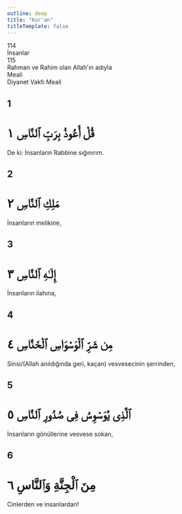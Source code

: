 ```yaml
---
outline: deep
title: "Kur'an"
titleTemplate: false
---
```


<!--CHAPTER INTRO-->
<div class="chapter-title-wrapper">
<div class="chapter-title">114</div>
<div class="chapter-title-slovak">İnsanlar</div>
<div class="chapter-opening">115</div>
<div class="chapter-opening-slovak">Rahman ve Rahim olan Allah'ın adıyla</div>
</div>

<div class="intro2-wrapper">
<div class="chapter-info-wrapper">
<div class="chapter-info-translation">Meali</div>
<div class="chapter-info-name">Diyanet Vakfı Meali</div>
</div>

</div>

## 1

<!-- CHAPTER NUMBERS -->
<Badge type="info" text="114:1" class="badge" />
<div>
<div class="main-verse" >
<!-- ARABIC -->
<h1 class="verse-arabic">قُلْ أَعُوذُ بِرَبِّ ٱلنَّاسِ ١</h1>
</div>
<!-- TÜRKÇE -->
<p>De ki: İnsanların Rabbine sığınırım.</p>
</div>
<!-- TAFSIR -->

<div class="break"></div>

## 2

<!-- CHAPTER NUMBERS -->
<Badge type="info" text="114:2" class="badge" />
<div>
<div class="main-verse" >
<!-- ARABIC -->
<h1 class="verse-arabic">مَلِكِ ٱلنَّاسِ ٢</h1>
</div>
<!-- TÜRKÇE -->
<p>İnsanların melikine,</p>
</div>
<!-- TAFSIR -->

<div class="break"></div>

## 3

<!-- CHAPTER NUMBERS -->
<Badge type="info" text="114:3" class="badge" />
<div>
<div class="main-verse" >
<!-- ARABIC -->
<h1 class="verse-arabic">إِلَـٰهِ ٱلنَّاسِ ٣</h1>
</div>
<!-- TÜRKÇE -->
<p>İnsanların ilahına,</p>
</div>
<!-- TAFSIR -->

<div class="break"></div>

## 4

<!-- CHAPTER NUMBERS -->
<Badge type="info" text="114:4" class="badge" />
<div>
<div class="main-verse" >
<!-- ARABIC -->
<h1 class="verse-arabic">مِن شَرِّ ٱلْوَسْوَاسِ ٱلْخَنَّاسِ ٤</h1>
</div>
<!-- TÜRKÇE -->
<p>Sinsi/(Allah anıldığında geri, kaçan) vesvesecinin şerrinden,</p>
</div>
<!-- TAFSIR -->

<div class="break"></div>

## 5

<!-- CHAPTER NUMBERS -->
<Badge type="info" text="114:5" class="badge" />
<div>
<div class="main-verse" >
<!-- ARABIC -->
<h1 class="verse-arabic">ٱلَّذِى يُوَسْوِسُ فِى صُدُورِ ٱلنَّاسِ ٥</h1>
</div>
<!-- TÜRKÇE -->
<p>İnsanların gönüllerine vesvese sokan,</p>
</div>
<!-- TAFSIR -->

<div class="break"></div>

## 6

<!-- CHAPTER NUMBERS -->
<Badge type="info" text="114:6" class="badge" />
<div>
<div class="main-verse" >
<!-- ARABIC -->
<h1 class="verse-arabic">مِنَ ٱلْجِنَّةِ وَٱلنَّاسِ ٦</h1>
</div>
<!-- TÜRKÇE -->
<p>Cinlerden ve insanlardan!</p>
</div>
<!-- TAFSIR -->
